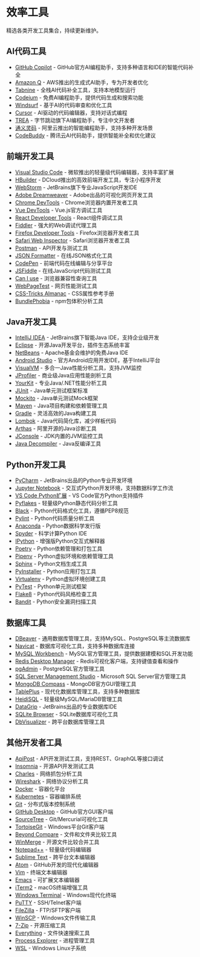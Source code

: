 # 效率工具

精选各类开发工具集合，持续更新维护。

## AI代码工具

- [GitHub Copilot](https://github.com/features/copilot) - GitHub官方AI编程助手，支持多种语言和IDE的智能代码补全
- [Amazon Q](https://aws.amazon.com/cn/q/) - AWS推出的生成式AI助手，专为开发者优化
- [Tabnine](https://www.tabnine.com/) - 全栈AI代码补全工具，支持本地模型运行
- [Codeium](https://codeium.com/) - 免费AI编程助手，提供代码生成和搜索功能
- [Windsurf](https://windsurf.com/) - 基于AI的代码审查和优化工具
- [Cursor](https://cursor.com/) - AI驱动的代码编辑器，支持对话式编程
- [TREA](https://www.trae.cn/) - 字节跳动旗下AI编程助手，专注中文开发者
- [通义灵码](https://lingma.aliyun.com/) - 阿里云推出的智能编程助手，支持多种开发场景
- [CodeBuddy](https://copilot.tencent.com/) - 腾讯云AI代码助手，提供智能补全和优化建议

## 前端开发工具

- [Visual Studio Code](https://code.visualstudio.com/) - 微软推出的轻量级代码编辑器，支持丰富扩展
- [HBuilder](https://www.dcloud.io/hbuilderx.html) - DCloud推出的高效前端开发工具，专注小程序开发
- [WebStorm](https://www.jetbrains.com/webstorm/) - JetBrains旗下专业JavaScript开发IDE
- [Adobe Dreamweaver](https://www.adobe.com/products/dreamweaver.html) - Adobe出品的可视化网页开发工具
- [Chrome DevTools](https://developer.chrome.com/docs/devtools/) - Chrome浏览器内置开发者工具
- [Vue DevTools](https://devtools.vuejs.org/) - Vue.js官方调试工具
- [React Developer Tools](https://react.dev/learn/react-developer-tools) - React组件调试工具
- [Fiddler](https://www.telerik.com/fiddler) - 强大的Web调试代理工具
- [Firefox Developer Tools](https://developer.mozilla.org/zh-CN/docs/Tools) - Firefox浏览器开发者工具
- [Safari Web Inspector](https://developer.apple.com/safari/tools/) - Safari浏览器开发者工具
- [Postman](https://www.postman.com/) - API开发与测试工具
- [JSON Formatter](https://jsonformatter.org/) - 在线JSON格式化工具
- [CodePen](https://codepen.io/) - 前端代码在线编辑与分享平台
- [JSFiddle](https://jsfiddle.net/) - 在线JavaScript代码测试工具
- [Can I use](https://caniuse.com/) - 浏览器兼容性查询工具
- [WebPageTest](https://www.webpagetest.org/) - 网页性能测试工具
- [CSS-Tricks Almanac](https://css-tricks.com/almanac/) - CSS属性参考手册
- [BundlePhobia](https://bundlephobia.com/) - npm包体积分析工具

## Java开发工具

- [IntelliJ IDEA](https://www.jetbrains.com/idea/) - JetBrains旗下智能Java IDE，支持企业级开发
- [Eclipse](https://www.eclipse.org/) - 开源Java开发平台，插件生态系统丰富
- [NetBeans](https://netbeans.apache.org/) - Apache基金会维护的免费Java IDE
- [Android Studio](https://developer.android.com/studio) - 官方Android应用开发IDE，基于IntelliJ平台
- [VisualVM](https://visualvm.github.io/) - 多合一Java性能分析工具，支持JVM监控
- [JProfiler](https://www.ej-technologies.com/products/jprofiler/overview.html) - 商业级Java应用性能剖析工具
- [YourKit](https://www.yourkit.com/) - 专业Java/.NET性能分析工具
- [JUnit](https://junit.org/junit5/) - Java单元测试框架标准
- [Mockito](https://site.mockito.org/) - Java单元测试Mock框架
- [Maven](https://maven.apache.org/) - Java项目构建和依赖管理工具
- [Gradle](https://gradle.org/) - 灵活高效的Java构建工具
- [Lombok](https://projectlombok.org/) - Java代码简化库，减少样板代码
- [Arthas](https://arthas.aliyun.com/) - 阿里开源的Java诊断工具
- [JConsole](https://docs.oracle.com/javase/8/docs/technotes/guides/management/jconsole.html) - JDK内置的JVM监控工具
- [Java Decompiler](http://java-decompiler.github.io/) - Java反编译工具

## Python开发工具

- [PyCharm](https://www.jetbrains.com/pycharm/) - JetBrains出品的Python专业开发环境
- [Jupyter Notebook](https://jupyter.org/) - 交互式Python开发环境，支持数据科学工作流
- [VS Code Python扩展](https://marketplace.visualstudio.com/items?itemName=ms-python.python) - VS Code官方Python支持插件
- [Pyflakes](https://pypi.org/project/pyflakes/) - 轻量级Python静态代码分析工具
- [Black](https://github.com/psf/black) - Python代码格式化工具，遵循PEP8规范
- [Pylint](https://www.pylint.org/) - Python代码质量分析工具
- [Anaconda](https://www.anaconda.com/) - Python数据科学发行版
- [Spyder](https://www.spyder-ide.org/) - 科学计算Python IDE
- [IPython](https://ipython.org/) - 增强版Python交互式解释器
- [Poetry](https://python-poetry.org/) - Python依赖管理和打包工具
- [Pipenv](https://pipenv.pypa.io/) - Python虚拟环境和依赖管理工具
- [Sphinx](https://www.sphinx-doc.org/) - Python文档生成工具
- [PyInstaller](https://www.pyinstaller.org/) - Python应用打包工具
- [Virtualenv](https://virtualenv.pypa.io/) - Python虚拟环境创建工具
- [PyTest](https://docs.pytest.org/) - Python单元测试框架
- [Flake8](https://flake8.pycqa.org/) - Python代码风格检查工具
- [Bandit](https://bandit.readthedocs.io/) - Python安全漏洞扫描工具

## 数据库工具

- [DBeaver](https://dbeaver.io/) - 通用数据库管理工具，支持MySQL、PostgreSQL等主流数据库
- [Navicat](https://www.navicat.com.cn/) - 数据库可视化工具，支持多种数据库连接
- [MySQL Workbench](https://www.mysql.com/products/workbench/) - MySQL官方管理工具，提供数据建模和SQL开发功能
- [Redis Desktop Manager](https://redisdesktop.com/) - Redis可视化客户端，支持键值查看和操作
- [pgAdmin](https://www.pgadmin.org/) - PostgreSQL官方管理工具
- [SQL Server Management Studio](https://docs.microsoft.com/en-us/sql/ssms/) - Microsoft SQL Server官方管理工具
- [MongoDB Compass](https://www.mongodb.com/products/compass) - MongoDB官方GUI管理工具
- [TablePlus](https://tableplus.com/) - 现代化数据库管理工具，支持多种数据库
- [HeidiSQL](https://www.heidisql.com/) - 轻量级MySQL/MariaDB管理工具
- [DataGrip](https://www.jetbrains.com/datagrip/) - JetBrains出品的专业数据库IDE
- [SQLite Browser](https://sqlitebrowser.org/) - SQLite数据库可视化工具
- [DbVisualizer](https://www.dbvis.com/) - 跨平台数据库管理工具

## 其他开发者工具

- [ApiPost](https://www.apipost.cn/) - API开发测试工具，支持REST、GraphQL等接口调试
- [Insomnia](https://insomnia.rest/) - 开源API开发测试工具
- [Charles](https://www.charlesproxy.com/) - 网络抓包分析工具
- [Wireshark](https://www.wireshark.org/) - 网络协议分析工具
- [Docker](https://www.docker.com/) - 容器化平台
- [Kubernetes](https://kubernetes.io/) - 容器编排系统
- [Git](https://git-scm.com/) - 分布式版本控制系统
- [GitHub Desktop](https://desktop.github.com/) - GitHub官方GUI客户端
- [SourceTree](https://www.sourcetreeapp.com/) - Git/Mercurial可视化工具
- [TortoiseGit](https://tortoisegit.org/) - Windows平台Git客户端
- [Beyond Compare](https://www.scootersoftware.com/) - 文件和文件夹比较工具
- [WinMerge](https://winmerge.org/) - 开源文件比较合并工具
- [Notepad++](https://notepad-plus-plus.org/) - 轻量级代码编辑器
- [Sublime Text](https://www.sublimetext.com/) - 跨平台文本编辑器
- [Atom](https://atom.io/) - GitHub开发的现代化编辑器
- [Vim](https://www.vim.org/) - 终端文本编辑器
- [Emacs](https://www.gnu.org/software/emacs/) - 可扩展文本编辑器
- [iTerm2](https://iterm2.com/) - macOS终端增强工具
- [Windows Terminal](https://aka.ms/terminal) - Windows现代化终端
- [PuTTY](https://www.chiark.greenend.org.uk/~sgtatham/putty/latest.html) - SSH/Telnet客户端
- [FileZilla](https://filezilla-project.org/) - FTP/SFTP客户端
- [WinSCP](https://winscp.net/) - Windows文件传输工具
- [7-Zip](https://www.7-zip.org/) - 开源压缩工具
- [Everything](https://www.voidtools.com/) - 文件快速搜索工具
- [Process Explorer](https://docs.microsoft.com/en-us/sysinternals/downloads/process-explorer) - 进程管理工具
- [WSL](https://docs.microsoft.com/en-us/windows/wsl/) - Windows Linux子系统
